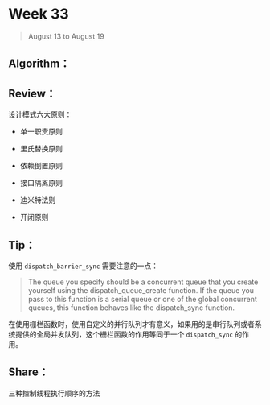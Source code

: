 # Week 33

> August 13 to August 19

## Algorithm：

## Review：

设计模式六大原则：

- 单一职责原则

- 里氏替换原则

- 依赖倒置原则

- 接口隔离原则

- 迪米特法则

- 开闭原则

## Tip：

使用 `dispatch_barrier_sync` 需要注意的一点：

> The queue you specify should be a concurrent queue that you create yourself using the dispatch_queue_create function. If the queue you pass to this function is a serial queue or one of the global concurrent queues, this function behaves like the dispatch_sync function.

在使用栅栏函数时，使用自定义的并行队列才有意义，如果用的是串行队列或者系统提供的全局并发队列，这个栅栏函数的作用等同于一个 `dispatch_sync` 的作用。

## Share：

三种控制线程执行顺序的方法